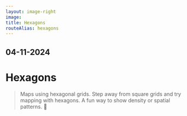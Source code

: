 ```yaml
---
layout: image-right
image:
title: Hexagons
routeAlias: hexagons
---
```


## 04-11-2024

# Hexagons

> Maps using hexagonal grids. Step away from square grids and try mapping with hexagons. A fun way to show density or spatial patterns. 🔷
